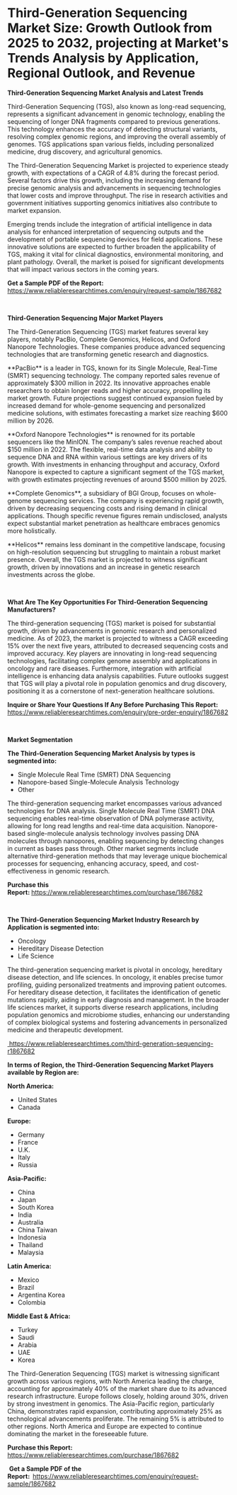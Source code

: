 <p><h1>Third-Generation Sequencing Market Size: Growth Outlook from 2025 to 2032, projecting at Market's Trends Analysis by Application, Regional Outlook, and Revenue</h1></p><p><strong>Third-Generation Sequencing Market Analysis and Latest Trends</strong></p>
<p><p>Third-Generation Sequencing (TGS), also known as long-read sequencing, represents a significant advancement in genomic technology, enabling the sequencing of longer DNA fragments compared to previous generations. This technology enhances the accuracy of detecting structural variants, resolving complex genomic regions, and improving the overall assembly of genomes. TGS applications span various fields, including personalized medicine, drug discovery, and agricultural genomics.</p><p>The Third-Generation Sequencing Market is projected to experience steady growth, with expectations of a CAGR of 4.8% during the forecast period. Several factors drive this growth, including the increasing demand for precise genomic analysis and advancements in sequencing technologies that lower costs and improve throughput. The rise in research activities and government initiatives supporting genomics initiatives also contribute to market expansion.</p><p>Emerging trends include the integration of artificial intelligence in data analysis for enhanced interpretation of sequencing outputs and the development of portable sequencing devices for field applications. These innovative solutions are expected to further broaden the applicability of TGS, making it vital for clinical diagnostics, environmental monitoring, and plant pathology. Overall, the market is poised for significant developments that will impact various sectors in the coming years.</p></p>
<p><strong>Get a Sample PDF of the Report:&nbsp;</strong> <a href="https://www.reliableresearchtimes.com/enquiry/request-sample/1867682?utm_campaign=2646&utm_medium=2&utm_source=Github&utm_content=ia&utm_term=13042025&utm_id=third-generation-sequencing">https://www.reliableresearchtimes.com/enquiry/request-sample/1867682</a></p>
<p>&nbsp;</p>
<p><strong>Third-Generation Sequencing Major Market Players</strong></p>
<p><p>The Third-Generation Sequencing (TGS) market features several key players, notably PacBio, Complete Genomics, Helicos, and Oxford Nanopore Technologies. These companies produce advanced sequencing technologies that are transforming genetic research and diagnostics.</p><p>**PacBio** is a leader in TGS, known for its Single Molecule, Real-Time (SMRT) sequencing technology. The company reported sales revenue of approximately $300 million in 2022. Its innovative approaches enable researchers to obtain longer reads and higher accuracy, propelling its market growth. Future projections suggest continued expansion fueled by increased demand for whole-genome sequencing and personalized medicine solutions, with estimates forecasting a market size reaching $600 million by 2026.</p><p>**Oxford Nanopore Technologies** is renowned for its portable sequencers like the MinION. The company’s sales revenue reached about $150 million in 2022. The flexible, real-time data analysis and ability to sequence DNA and RNA within various settings are key drivers of its growth. With investments in enhancing throughput and accuracy, Oxford Nanopore is expected to capture a significant segment of the TGS market, with growth estimates projecting revenues of around $500 million by 2025.</p><p>**Complete Genomics**, a subsidiary of BGI Group, focuses on whole-genome sequencing services. The company is experiencing rapid growth, driven by decreasing sequencing costs and rising demand in clinical applications. Though specific revenue figures remain undisclosed, analysts expect substantial market penetration as healthcare embraces genomics more holistically.</p><p>**Helicos** remains less dominant in the competitive landscape, focusing on high-resolution sequencing but struggling to maintain a robust market presence. Overall, the TGS market is projected to witness significant growth, driven by innovations and an increase in genetic research investments across the globe.</p></p>
<p>&nbsp;</p>
<p><strong>What Are The Key Opportunities For Third-Generation Sequencing Manufacturers?</strong></p>
<p><p>The third-generation sequencing (TGS) market is poised for substantial growth, driven by advancements in genomic research and personalized medicine. As of 2023, the market is projected to witness a CAGR exceeding 15% over the next five years, attributed to decreased sequencing costs and improved accuracy. Key players are innovating in long-read sequencing technologies, facilitating complex genome assembly and applications in oncology and rare diseases. Furthermore, integration with artificial intelligence is enhancing data analysis capabilities. Future outlooks suggest that TGS will play a pivotal role in population genomics and drug discovery, positioning it as a cornerstone of next-generation healthcare solutions.</p></p>
<p><strong>Inquire or Share Your Questions If Any Before Purchasing This Report:</strong> <a href="https://www.reliableresearchtimes.com/enquiry/pre-order-enquiry/1867682?utm_campaign=2646&utm_medium=2&utm_source=Github&utm_content=ia&utm_term=13042025&utm_id=third-generation-sequencing">https://www.reliableresearchtimes.com/enquiry/pre-order-enquiry/1867682</a></p>
<p>&nbsp;</p>
<p><strong>Market Segmentation</strong></p>
<p><strong>The Third-Generation Sequencing Market Analysis by types is segmented into:</strong></p>
<p><ul><li>Single Molecule Real Time (SMRT) DNA Sequencing</li><li>Nanopore-based Single-Molecule Analysis Technology</li><li>Other</li></ul></p>
<p><p>The third-generation sequencing market encompasses various advanced technologies for DNA analysis. Single Molecule Real Time (SMRT) DNA sequencing enables real-time observation of DNA polymerase activity, allowing for long read lengths and real-time data acquisition. Nanopore-based single-molecule analysis technology involves passing DNA molecules through nanopores, enabling sequencing by detecting changes in current as bases pass through. Other market segments include alternative third-generation methods that may leverage unique biochemical processes for sequencing, enhancing accuracy, speed, and cost-effectiveness in genomic research.</p></p>
<p><strong>Purchase this Report:&nbsp;</strong><a href="https://www.reliableresearchtimes.com/purchase/1867682?utm_campaign=2646&utm_medium=2&utm_source=Github&utm_content=ia&utm_term=13042025&utm_id=third-generation-sequencing">https://www.reliableresearchtimes.com/purchase/1867682</a></p>
<p>&nbsp;</p>
<p><strong>The Third-Generation Sequencing Market Industry Research by Application is segmented into:</strong></p>
<p><ul><li>Oncology</li><li>Hereditary Disease Detection</li><li>Life Science</li></ul></p>
<p><p>The third-generation sequencing market is pivotal in oncology, hereditary disease detection, and life sciences. In oncology, it enables precise tumor profiling, guiding personalized treatments and improving patient outcomes. For hereditary disease detection, it facilitates the identification of genetic mutations rapidly, aiding in early diagnosis and management. In the broader life sciences market, it supports diverse research applications, including population genomics and microbiome studies, enhancing our understanding of complex biological systems and fostering advancements in personalized medicine and therapeutic development.</p></p>
<p><a href="https://www.reliableresearchtimes.com/third-generation-sequencing-r1867682?utm_campaign=2646&utm_medium=2&utm_source=Github&utm_content=ia&utm_term=13042025&utm_id=third-generation-sequencing">&nbsp;https://www.reliableresearchtimes.com/third-generation-sequencing-r1867682</a></p>
<p><strong>In terms of Region, the Third-Generation Sequencing Market Players available by Region are:</strong></p>
<p>
    <p> <strong> North America: </strong>
        <ul>
            <li>United States</li>
            <li>Canada</li>
        </ul>
        </p> 
    <p> <strong> Europe: </strong>
        <ul>
            <li>Germany</li>
            <li>France</li>
            <li>U.K.</li>
            <li>Italy</li>
            <li>Russia</li>
        </ul>
        </p> 
    <p> <strong> Asia-Pacific: </strong>
        <ul>
            <li>China</li>
            <li>Japan</li>
            <li>South Korea</li>
            <li>India</li>
            <li>Australia</li>
            <li>China Taiwan</li>
            <li>Indonesia</li>
            <li>Thailand</li>
            <li>Malaysia</li>
        </ul>
        </p> 
    <p> <strong> Latin America: </strong>
        <ul>
            <li>Mexico</li>
            <li>Brazil</li>
            <li>Argentina Korea</li>
            <li>Colombia</li>
        </ul>
        </p> 
    <p> <strong> Middle East & Africa: </strong>
        <ul>
            <li>Turkey</li>
            <li>Saudi</li>
            <li>Arabia</li>
            <li>UAE</li>
            <li>Korea</li>
        </ul>
    </p>
    </p>
<p><p>The Third-Generation Sequencing (TGS) market is witnessing significant growth across various regions, with North America leading the charge, accounting for approximately 40% of the market share due to its advanced research infrastructure. Europe follows closely, holding around 30%, driven by strong investment in genomics. The Asia-Pacific region, particularly China, demonstrates rapid expansion, contributing approximately 25% as technological advancements proliferate. The remaining 5% is attributed to other regions. North America and Europe are expected to continue dominating the market in the foreseeable future.</p></p>
<p><strong>Purchase this Report: </strong><a href="https://www.reliableresearchtimes.com/purchase/1867682?utm_campaign=2646&utm_medium=2&utm_source=Github&utm_content=ia&utm_term=13042025&utm_id=third-generation-sequencing">https://www.reliableresearchtimes.com/purchase/1867682</a></p>
<p>&nbsp;<strong>Get a Sample PDF of the Report:&nbsp;&nbsp;</strong><a href="https://www.reliableresearchtimes.com/enquiry/request-sample/1867682?utm_campaign=2646&utm_medium=2&utm_source=Github&utm_content=ia&utm_term=13042025&utm_id=third-generation-sequencing">https://www.reliableresearchtimes.com/enquiry/request-sample/1867682</a></p>
<p><strong></strong></p>
<p><p></p><p></p><p></p></p>